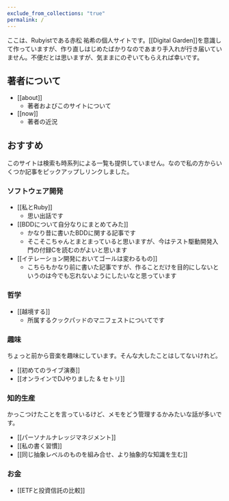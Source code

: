 ```yaml
---
exclude_from_collections: "true"
permalink: /
---
```

ここは、Rubyistである赤松 祐希の個人サイトです。[[Digital Garden]]を意識して作っていますが、作り直しはじめたばかりなのであまり手入れが行き届いていません。不便だとは思いますが、気ままにのぞいてもらえれば幸いです。

## 著者について

- [[about]]
	- 著者およびこのサイトについて
- [[now]]
	- 著者の近況

## おすすめ

このサイトは検索も時系列による一覧も提供していません。なので私の方からいくつか記事をピックアップしリンクしました。

### ソフトウェア開発

- [[私とRuby]]
	- 思い出話です
- [[BDDについて自分なりにまとめてみた]]
	- かなり昔に書いたBDDに関する記事です
	- そこそこちゃんとまとまっていると思いますが、今はテスト駆動開発入門の付録Cを読むのがよいと思います
- [[イテレーション開発においてゴールは変わるもの]]
	- こちらもかなり前に書いた記事ですが、作ることだけを目的にしないというのは今でも忘れないようにしたいなと思っています
### 哲学

- [[越境する]]
	- 所属するクックパッドのマニフェストについてです

### 趣味

ちょっと前から音楽を趣味にしています。そんな大したことはしてないけれど。

- [[初めてのライブ演奏]]
- [[オンラインでDJやりました & セトリ]]

### 知的生産

かっこつけたことを言っているけど、メモをどう管理するかみたいな話が多いです。

- [[パーソナルナレッジマネジメント]]
- [[私の書く習慣]]
- [[同じ抽象レベルのものを組み合せ、より抽象的な知識を生む]]

### お金

- [[ETFと投資信託の比較]]
